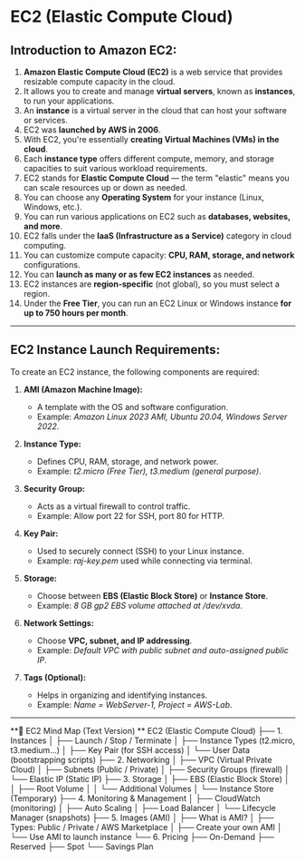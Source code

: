 # EC2 (Elastic Compute Cloud)

## Introduction to Amazon EC2:

1. **Amazon Elastic Compute Cloud (EC2)** is a web service that provides resizable compute capacity in the cloud.
2. It allows you to create and manage **virtual servers**, known as **instances**, to run your applications.
3. An **instance** is a virtual server in the cloud that can host your software or services.
4. EC2 was **launched by AWS in 2006**.
5. With EC2, you're essentially **creating Virtual Machines (VMs) in the cloud**.
6. Each **instance type** offers different compute, memory, and storage capacities to suit various workload requirements.
7. EC2 stands for **Elastic Compute Cloud** — the term "elastic" means you can scale resources up or down as needed.
8. You can choose any **Operating System** for your instance (Linux, Windows, etc.).
9. You can run various applications on EC2 such as **databases, websites, and more**.
10. EC2 falls under the **IaaS (Infrastructure as a Service)** category in cloud computing.
11. You can customize compute capacity: **CPU, RAM, storage, and network** configurations.
12. You can **launch as many or as few EC2 instances** as needed.
13. EC2 instances are **region-specific** (not global), so you must select a region.
14. Under the **Free Tier**, you can run an EC2 Linux or Windows instance **for up to 750 hours per month**.

---

## EC2 Instance Launch Requirements:

To create an EC2 instance, the following components are required:

1. **AMI (Amazon Machine Image):**

   * A template with the OS and software configuration.
   * Example: *Amazon Linux 2023 AMI, Ubuntu 20.04, Windows Server 2022*.

2. **Instance Type:**

   * Defines CPU, RAM, storage, and network power.
   * Example: *t2.micro (Free Tier), t3.medium (general purpose)*.

3. **Security Group:**

   * Acts as a virtual firewall to control traffic.
   * Example: Allow port 22 for SSH, port 80 for HTTP.

4. **Key Pair:**

   * Used to securely connect (SSH) to your Linux instance.
   * Example: *raj-key.pem* used while connecting via terminal.

5. **Storage:**

   * Choose between **EBS (Elastic Block Store)** or **Instance Store**.
   * Example: *8 GB gp2 EBS volume attached at /dev/xvda*.

6. **Network Settings:**

   * Choose **VPC, subnet, and IP addressing**.
   * Example: *Default VPC with public subnet and auto-assigned public IP*.

7. **Tags (Optional):**

   * Helps in organizing and identifying instances.
   * Example: *Name = WebServer-1, Project = AWS-Lab*.

---
**🧭 EC2 Mind Map (Text Version)
**
EC2 (Elastic Compute Cloud)
├── 1. Instances
│   ├── Launch / Stop / Terminate
│   ├── Instance Types (t2.micro, t3.medium...)
│   ├── Key Pair (for SSH access)
│   └── User Data (bootstrapping scripts)
├── 2. Networking
│   ├── VPC (Virtual Private Cloud)
│   ├── Subnets (Public / Private)
│   ├── Security Groups (firewall)
│   └── Elastic IP (Static IP)
├── 3. Storage
│   ├── EBS (Elastic Block Store)
│   │   ├── Root Volume
│   │   └── Additional Volumes
│   └── Instance Store (Temporary)
├── 4. Monitoring & Management
│   ├── CloudWatch (monitoring)
│   ├── Auto Scaling
│   ├── Load Balancer
│   └── Lifecycle Manager (snapshots)
├── 5. Images (AMI)
│   ├── What is AMI?
│   ├── Types: Public / Private / AWS Marketplace
│   ├── Create your own AMI
│   └── Use AMI to launch instance
└── 6. Pricing
    ├── On-Demand
    ├── Reserved
    ├── Spot
    └── Savings Plan



